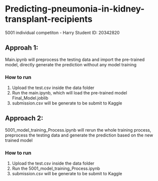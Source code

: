 # Predicting-pneumonia-in-kidney-transplant-recipients
5001 individual competiton - Harry
Student ID: 20342820 


## Approah 1: 
Main.ipynb will preprocess the testing data and import the pre-trained model, directly generate the prediction without any model training

### How to run
1. Upload the test.csv inside the data folder 
2. Run the main.ipynb, which will load the pre-trained model Final_Model.joblib
3. submission.csv will be generate to be submit to Kaggle


## Approach 2: 
5001_model_training_Process.ipynb will rerun the whole training process, preprocess the testing data and generate the prediction based on the new trained model 

### How to run
1. Upload the test.csv inside the data folder 
2. Run the 5001_model_training_Process.ipynb
3. submission.csv will be generate to be submit to Kaggle
